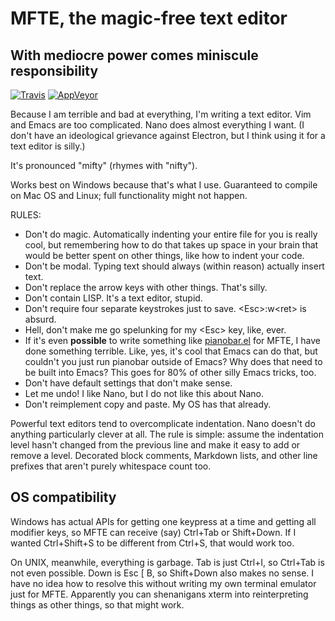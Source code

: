 # MFTE, the magic-free text editor
## With mediocre power comes miniscule responsibility

[![Travis](https://img.shields.io/travis/mathphreak/mfte.svg?style=flat-square&label=UNIX+builds)](https://travis-ci.org/mathphreak/mfte)
[![AppVeyor](https://img.shields.io/appveyor/ci/mathphreak/mfte.svg?style=flat-square&label=Windows+build)](https://ci.appveyor.com/project/mathphreak/mfte)

Because I am terrible and bad at everything, I'm writing a text editor.
Vim and Emacs are too complicated. Nano does almost everything I want. (I don't have an ideological grievance against Electron, but I think using it for a text editor is silly.)

It's pronounced "mifty" (rhymes with "nifty").

Works best on Windows because that's what I use. Guaranteed to compile on Mac OS and Linux; full functionality might not happen.

RULES:
- Don't do magic. Automatically indenting your entire file for you is really cool, but remembering how to do that takes up space in your brain that would be better spent on other things, like how to indent your code.
- Don't be modal. Typing text should always (within reason) actually insert text.
- Don't replace the arrow keys with other things. That's silly.
- Don't contain LISP. It's a text editor, stupid.
- Don't require four separate keystrokes just to save. \<Esc\>:w\<ret\> is absurd.
- Hell, don't make me go spelunking for my \<Esc\> key, like, ever.
- If it's even **possible** to write something like [pianobar.el](https://github.com/agrif/pianobar.el) for MFTE, I have done something terrible. Like, yes, it's cool that Emacs can do that, but couldn't you just run pianobar outside of Emacs? Why does that need to be built into Emacs? This goes for 80% of other silly Emacs tricks, too.
- Don't have default settings that don't make sense.
- Let me undo! I like Nano, but I do not like this about Nano.
- Don't reimplement copy and paste. My OS has that already.

Powerful text editors tend to overcomplicate indentation. Nano doesn't do anything particularly clever at all. The rule is simple: assume the indentation level hasn't changed from the previous line and make it easy to add or remove a level.
Decorated block comments, Markdown lists, and other line prefixes that aren't purely whitespace count too.

## OS compatibility

Windows has actual APIs for getting one keypress at a time and getting all modifier keys, so MFTE can receive (say) Ctrl+Tab or Shift+Down.
If I wanted Ctrl+Shift+S to be different from Ctrl+S, that would work too.

On UNIX, meanwhile, everything is garbage.
Tab is just Ctrl+I, so Ctrl+Tab is not even possible.
Down is Esc [ B, so Shift+Down also makes no sense.
I have no idea how to resolve this without writing my own terminal emulator just for MFTE.
Apparently you can shenanigans xterm into reinterpreting things as other things, so that might work.
